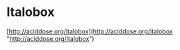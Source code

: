 Italobox
==

[http://aciddose.org/italobox](http://aciddose.org/italobox "http://aciddose.org/italobox")